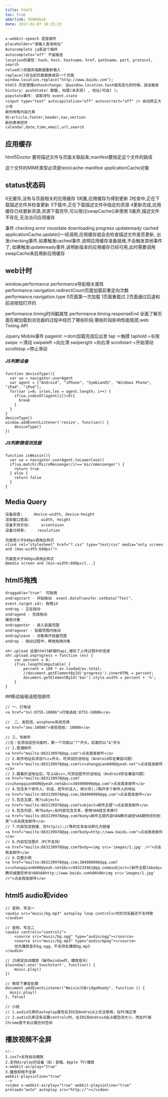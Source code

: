 ```yaml
---
title: html5
toc: true
abbrlink: 95086ba5
date: 2017-02-07 18:15:23
---
```


```
x-webkit-speech 语音插件
placeholder="请输入查询地址"
Autocomplete jq有这个插件
autocomplete="off" 不留痕迹
location的属性：hash、host、hostname、href、pathname、port、protocol、search
reload()将服务端数据重新载入
replace()将当前页面替换成另一个页面window.location.replace("http://www.baidu.com");
html5 历史管理onhashchange: 当window.location.hash值有变化的时候，就会触发
history: pushState( 数据, 标题(未实现) , 地址(可选) );
popstate事件: 读取诗句 event.state
<input type="text" autocapitalize="off" autocorrect="off" /> 自动修正大小写
新的特殊内容元素
如:article,footer,header,nav,section
新的表单控件
calendar,date,time,email,url,search
```

## 应用缓存
html5Doctor
要将描述文件与页面关联起来,manifest要指定这个文件的路径
<html manifest=“/offline.manifest”>
这个文件的MIME类型必须是text/cache-manifest
applicationCache对象

## status状态码
0无缓存,没有与页面相关的应用缓存
1闲置,应用缓存为得到更新
2检查中,正在下载描述文件并检查更新
3下载中,正在下载描述文件中指定的资源
4更新完成,应用缓存已经更新资源,资源下载完毕,可以用过swapCache()来使用
5废弃,描述文件不存在,无法访问应用缓存

事件
checking
error
nouodate
downloading
progress
updateready
cached
applicationCache.update()一经调用,应用缓存就会去检查描述文件是否更新,
出发checking事件,如果触发cached事件,说明应用缓存准备就绪,不会触发其他事件了,
如果触发updateready事件,说明新版本的应用缓存已经可用,此时需要调用swapCache来启用新应用缓存

## web计时
window.performance
performance导航相关属性
performance.navigation.redirectCount页面加载前重定向次数
performance.navigation.type
0页面第一次加载
1页面重载过
2页面通过后退和前进按钮打开的

performance.timing时间戳属性
performance.timing.responseEnd
全面了解页面在被加载到浏览器的过程中经历了哪些阶段,哪些阶段影响性能瓶颈,web Timing API


Jquery Mobile事件
pageinit ＝dom加载完成后出发
tap ＝触摸
taphold =长按
swipe ＝滑动
swipeleft =向左滑
swiperight =向右滑
scrollstart =开始滑动
scrollstop =停止滑动

##### JS判断设备
```
function deviceType(){
  var ua = navigator.userAgent
  var agent = ["Android", "iPhone", "SymbianOS", "Windows Phone", "iPad", "iPod"];
  for(var i=0; i<len,len = agent.length; i++) {
    if(ua.indexOf(agent[i])>0){
      break
    }
  }
}
deviceType()
window.addEventListener('resize', function() {
    deviceType()
})
```

##### JS判断微信浏览器
```
function isWeixin(){
  var ua = navigator.userAgent.toLowerCase()
  if(ua.match(/MicroMessenger/i)=='micromessenger') {
    return true
  } else {
    return false
  }
}
```

## Media Query
```
设备高度:     device-width, device-height
渲染窗口宽高:     width, height
设备手持方向:     orientaion
设备分辨率:     resolution

页面宽小于640px调用此样式
<link rel="stylesheet" href="?.css" type="text/css" media="only screen and (max-width:640px)">

页面宽大于680px调用此样式
@media screen and (min-width:680px){...}
```

## html5拖拽
```
draggable="true"  可拖拽
ondragstart - 开始拖动  event.dataTransfer.setData("Text", event.target.id); 拖拽id
ondrag - 正在拖动
ondragend - 完成拖动
接收对象
ondragenter - 进入容器范围
ondragover - 容器范围内拖动
ondragleave - 对象离开容器范围
ondrop - 拖动过程中，释放拖拽对象

xhr.upload 这是html5新增的api,储存了上传过程中的信息
xhr.upload.onprogress = function (ev) {
    var percent = 0;
    if(ev.lengthComputable) {
        percent = 100 * ev.loaded/ev.total;
        //document.getElementById('progress').innerHTML = percent;
        document.getElementById('bar').style.width = percent + '%';
    }
}
```

##移动端电话短信邮件

```
// 一、打电话
<a href="tel:0755-10086">打电话给:0755-10086</a>

//  二、发短信，winphone系统无效
<a href="sms:10086">发短信给: 10086</a>

// 三、写邮件
//注：在添加这些功能时，第一个功能以"?"开头，后面的以"&"开头
// 1.普通邮件
<a href="mailto:863139978@qq.com">点击我发邮件</a>
// 2.收件地址后添加?cc=开头，可添加抄送地址（Android存在兼容问题）
<a href="mailto:863139978@qq.com?cc=zhangqian0406@yeah.net">点击我发邮件</a>
// 3.跟着抄送地址后，写上&bcc=,可添加密件抄送地址（Android存在兼容问题）
<a href="mailto:863139978@qq.com?cc=zhangqian0406@yeah.net&bcc=384900096@qq.com">点击我发邮件</a>
// 4.包含多个收件人、抄送、密件抄送人，用分号(;)隔开多个邮件人的地址
<a href="mailto:863139978@qq.com;384900096@qq.com">点击我发邮件</a>
// 5.包含主题，用?subject=
<a href="mailto:863139978@qq.com?subject=邮件主题">点击我发邮件</a>
// 6.包含内容，用?body=;如内容包含文本，使用%0A给文本换行
<a href="mailto:863139978@qq.com?body=邮件主题内容%0A腾讯诚信%0A期待您的到来">点击我发邮件</a>
// 7.内容包含链接，含http(s)://等的文本自动转化为链接
<a href="mailto:863139978@qq.com?body=http://www.baidu.com">点击我发邮件</a>
// 8.内容包含图片（PC不支持）
<a href="mailto:863139978@qq.com?body=<img src='images/1.jpg' />">点击我发邮件</a>
// 9.完整示例
<a href="mailto:863139978@qq.com;384900096@qq.com?cc=zhangqian0406@yeah.net&bcc=993233461@qq.com&subject=[邮件主题]&body=腾讯诚邀您参与%0A%0Ahttp://www.baidu.com%0A%0A<img src='images/1.jpg' />">点击我发邮件</a>
```

## html5 audio和video
```
// 音频，写法一
<audio src="music/bg.mp3" autoplay loop controls>你的浏览器还不支持哦</audio>

// 音频，写法二
<audio controls="controls">
    <source src="music/bg.ogg" type="audio/ogg"></source>
    <source src="music/bg.mp3" type="audio/mpeg"></source>
    优先播放音乐bg.ogg，不支持在播放bg.mp3
</audio>

// JS绑定自动播放（操作window时，播放音乐）
$(window).one('touchstart', function() {
    music.play()
})

// 微信下兼容处理
document.addEventListener("WeixinJSBridgeReady", function () {
  music.play()
}, false)

// 小结
// 1.audio元素的autoplay属性在IOS及Android上无法使用，在PC端正常
// 2.audio元素没有设置controls时，在IOS及Android会占据空间大小，而在PC端Chrome是不会占据任何空间
```

## 播放视频不全屏
```
<!--
1.ios7+支持自动播放
2.支持Airplay的设备（如：音箱、Apple TV)播放
x-webkit-airplay="true"
3.播放视频不全屏
webkit-playsinline="true"
-->
<video x-webkit-airplay="true" webkit-playsinline="true" preload="auto" autoplay src="http://"></video>
```
